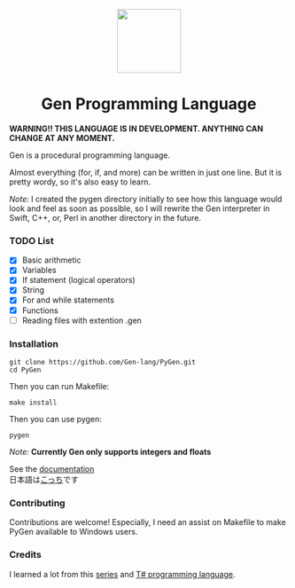 <div align="center">
    <img width="115px" src="https://user-images.githubusercontent.com/60306074/148671204-b759cf4b-dada-483b-80f5-7bc24efc49e5.png">
    <h1>Gen Programming Language</h1>
</div>

**WARNING!! THIS LANGUAGE IS IN DEVELOPMENT. ANYTHING CAN CHANGE AT ANY MOMENT.**

Gen is a procedural programming language.

Almost everything (for, if, and more) can be written in just one line. But it is pretty wordy, so it's also easy to learn.


*Note:* I created the pygen directory initially to see how this language would look and feel as soon as possible, so I will rewrite the Gen interpreter in Swift, C++, or, Perl in another directory in the future.


### TODO List
 - [x] Basic arithmetic
 - [x] Variables
 - [x] If statement (logical operators)
 - [x] String
 - [x] For and while statements
 - [x] Functions
 - [ ] Reading files with extention .gen

### Installation
```
git clone https://github.com/Gen-lang/PyGen.git
cd PyGen
```
Then you can run Makefile:
```
make install
```
Then you can use pygen:
```
pygen
```

*Note:* **Currently Gen only supports integers and floats**

See the [documentation](https://github.com/Gen-lang/PyGen/tree/master/doc/doc_en.md)<br>
日本語は[こっち](https://github.com/Gen-lang/PyGen/tree/master/doc/doc_jp.md)です

### Contributing
Contributions are welcome! Especially, I need an assist on Makefile to make PyGen available to Windows users.

### Credits
I learned a lot from this [series](https://ruslanspivak.com/lsbasi-part1/) and [T# programming language](https://github.com/Tsharp-lang/Tsharp).
